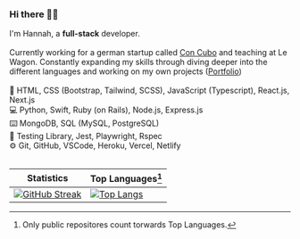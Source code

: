### Hi there 👋🏼
I'm Hannah, a **full-stack** developer.
<br>
<br>
Currently working for a german startup called [Con Cubo](https://www.con-cubo.com/) and teaching at Le Wagon. 
Constantly expanding my skills through diving deeper into the different languages and working on my own projects ([Portfolio](https://www.hannaheich.tech))
<br>
<br>
🎨 HTML, CSS (Bootstrap, Tailwind, SCSS), JavaScript (Typescript), React.js, Next.js
<br>
💻 Python, Swift, Ruby (on Rails), Node.js, Express.js
<br>
⌨️ MongoDB, SQL (MySQL, PostgreSQL)
<br>
💭 Testing Library, Jest, Playwright, Rspec
<br>
⚙️ Git, GitHub, VSCode, Heroku, Vercel, Netlify
<br>
<br>


| Statistics  | Top Languages[^1] |
| ------------- | ------------- |
| [![GitHub Streak](https://streak-stats.demolab.com?user=hannah-eichelsdoerfer&theme=date-night&hide_border=true&border_radius=8&background=FFFFFF)](https://git.io/streak-stats) | [![Top Langs](https://github-readme-stats.vercel.app/api/top-langs/?username=hannah-eichelsdoerfer&layout=compact&count_private=true&langs_count=10&hide_title=true&hide_border=true&)](https://github.com/hannah-eichelsdoerfer)  |

[^1]: Only public repositores count torwards Top Languages.

<!--
**hannah-eichelsdoerfer/hannah-eichelsdoerfer** is a ✨ _special_ ✨ repository because its `README.md` (this file) appears on your GitHub profile.

Here are some ideas to get you started:

- 🔭 I’m currently working on ...
- 🌱 I’m currently learning ...
- 👯 I’m looking to collaborate on ...
- 🤔 I’m looking for help with ...
- 💬 Ask me about ...
- 📫 How to reach me: ...
- 😄 Pronouns: ...
- ⚡ Fun fact: ...
-  Bootstrap, SCSS
-->

